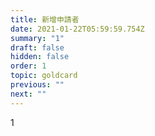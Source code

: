 ```yaml
---
title: 新增申請者
date: 2021-01-22T05:59:59.754Z
summary: "1"
draft: false
hidden: false
order: 1
topic: goldcard
previous: ""
next: ""
---
```

1
